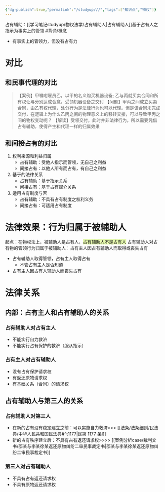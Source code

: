 ```yaml
---
{"dg-publish":true,"permalink":"/studyup///","tags":["知识点","物权"]}
---
```


占有辅助：[[学习笔记studyup/物权法学/占有辅助人\|占有辅助人]]基于占有人之指示为事实上的管领 #背诵/概念 
- 有事实上的管领力，但没有占有力
# 对比
## 和民事代理的对比
>【案例】甲嘱咐雇员乙，以甲的名义购买机器设备; 乙与丙就买卖合同和所有权让与分别达成合意，受领机器设备之交付
>【问题】甲丙之间成立买卖合同，由乙有权代理，处分行为是法律行为也可以代理。但是该合同未完成交付，在逻辑上为什么乙丙之间的物理意义上的移转交接，可以导致甲丙之间的物权变动呢？
>【解读】受领交付，此时并非法律行为，所以需要凭借占有辅助，使得产生和代理一样的归属效果
## 和间接占有的对比
1. 权利来源和利益归属
	- 占有辅助：受他人指示而管领，无自己之利益
	- 间接占有：以他人所有而占有，有自己之利益
2. 基于的法律关系
	- 占有辅助：基于指示关系
	- 间接占有：基于占有媒介关系
3. 适用占有制度与否
	- 占有辅助：不具有占有制度之权利义务
	- 间接占有：可适用占有制度
# 法律效果：行为归属于被辅助人
起点：在物权法上，被辅助人是占有人，<span style="background:rgba(205, 244, 105, 0.55)">占有辅助人不是占有人</span>
占有辅助人对占有物的管领行为归属于被辅助人：占有主人因占有辅助人而取得或丧失占有
- 占有辅助人取得管领，占有主人取得占有
	- 不管占有主人是否知道
- 占有主人因占有人辅助人而丧失占有
# 法律关系
## 内部：占有主人和占有辅助人的关系
### 占有辅助人对占有主人
- 不能实行自力救济
- 不能实行占有保护的救济（服从指示）
### 占有主人对占有辅助人
- 没有占有保护请求权
- 有返还原物请求权
- 有基础关系（合同）的请求权
## 占有辅助人与第三人的关系
### 占有辅助人对第三人
- 在新的占有没有稳定建立之前：可以实施自力救济>>> [[法条/法条细则/民法典/中华人民共和国民法典#^t1177\|民第 1177 条Ⅰ]]
- 新的占有秩序建立后：不具有占有返还请求权>>>> [[案例分析case/裁判文书/邵某与李某徐某返还原物纠纷二审民事裁定书\|邵某与李某徐某返还原物纠纷二审民事裁定书]]
### 第三人对占有辅助人
- 不具有占有返还请求权
- 不具有原物返还请求权